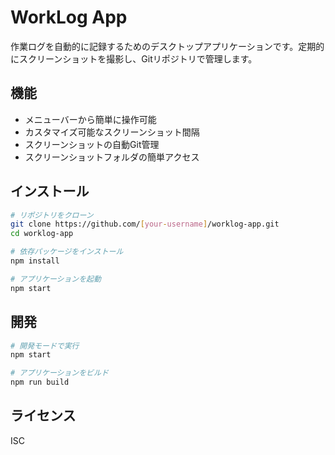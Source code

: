 # WorkLog App

作業ログを自動的に記録するためのデスクトップアプリケーションです。定期的にスクリーンショットを撮影し、Gitリポジトリで管理します。

## 機能

- メニューバーから簡単に操作可能
- カスタマイズ可能なスクリーンショット間隔
- スクリーンショットの自動Git管理
- スクリーンショットフォルダの簡単アクセス

## インストール

```bash
# リポジトリをクローン
git clone https://github.com/[your-username]/worklog-app.git
cd worklog-app

# 依存パッケージをインストール
npm install

# アプリケーションを起動
npm start
```

## 開発

```bash
# 開発モードで実行
npm start

# アプリケーションをビルド
npm run build
```

## ライセンス

ISC 